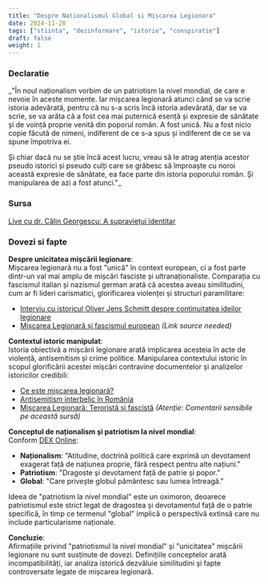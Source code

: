 ```yaml
---
title: "Despre Nationalismul Global si Miscarea Legionara"
date: 2024-11-28
tags: ["stiinta", "dezinformare", "istorie", "conspiratie"]
draft: false
weight: 1
---
```


### Declaratie  

_"În noul naționalism vorbim de un patriotism la nivel mondial, de care e nevoie în aceste momente. Iar <span class="emphasis">mișcarea legionară</span> atunci când se va scrie istoria adevărată, pentru că nu s-a scris încă istoria adevărată, dar se va scrie, se va arăta că <span class="emphasis">a fost cea mai puternică esență și expresie de sănătate și de voință proprie venită din poporul român</span>. A fost unică. Nu a fost nicio copie făcută de nimeni, indiferent de ce s-a spus și indiferent de ce se va spune împotriva ei.  

Și chiar dacă nu se știe încă acest lucru, vreau să le atrag atenția acestor pseudo istorici și pseudo culți care se grăbesc să împroaște cu noroi această expresie de sănătate, ea face parte din istoria poporului român. Și manipularea de azi a fost atunci."_
  

### Sursa  
[Live cu dr. Călin Georgescu: A supraviețui identitar](https://www.facebook.com/GoguPuiu49/videos/3153666288043581/)  

### Dovezi si fapte  
<!--more-->
**Despre unicitatea mișcării legionare**:  
Mișcarea legionară nu a fost "unică" în context european, ci a fost parte dintr-un val mai amplu de mișcări fasciste și ultranaționaliste. Comparația cu fascismul italian și nazismul german arată că acestea aveau similitudini, cum ar fi lideri carismatici, glorificarea violenței și structuri paramilitare:  

- [Interviu cu istoricul Oliver Jens Schmitt despre continuitatea ideilor legionare](https://www.contributors.ro/interviu-cu-istoricul-oliver-jens-schmitt-despre-continuitatea-ideilor-legionare-in-na%C8%9Bionalismul-comunist/)  
- [Mișcarea Legionară și fascismul european](#) *(Link source needed)*  

**Contextul istoric manipulat**:  
Istoria obiectivă a mișcării legionare arată implicarea acesteia în acte de violență, antisemitism și crime politice. Manipularea contextului istoric în scopul glorificării acestei mișcări contravine documentelor și analizelor istoricilor credibili:  

- [Ce este mișcarea legionară?](https://www.protv.ro/articol/106397-ce-este-miscarea-legionara-organizatia-politica-asociata-cu-antisemitismul-violenta-si-colaborarea-cu-nazistii-de-ce-crime-este-responsabila)  
- [Antisemitism interbelic în România](https://revistapolis.ro/antisemitism-interbelic-in-romania/)  
- [Mișcarea Legionară: Teroristă și fascistă](https://ioncoja.ro/adrian-cioflanca-miscarea-legionara-fost-si-terorista-si-fascista/) *(Atenție: Comentarii sensibile pe această sursă)*  

**Conceptul de naționalism și patriotism la nivel mondial**:  
Conform [DEX Online](https://dexonline.ro/):  

- **Naționalism**: "Atitudine, doctrină politică care exprimă un devotament exagerat față de națiunea proprie, fără respect pentru alte națiuni."  
- **Patriotism**: "Dragoste și devotament față de patrie și popor."  
- **Global**: "Care privește globul pământesc sau lumea întreagă."  

Ideea de "patriotism la nivel mondial" este un oximoron, deoarece patriotismul este strict legat de dragostea și devotamentul față de o patrie specifică, în timp ce termenul "global" implică o perspectivă extinsă care nu include particularisme naționale.  

**Concluzie**:  
Afirmațiile privind "patriotismul la nivel mondial" și "unicitatea" mișcării legionare nu sunt susținute de dovezi. Definițiile conceptelor arată incompatibilități, iar analiza istorică dezvăluie similitudini și fapte controversate legate de mișcarea legionară.
